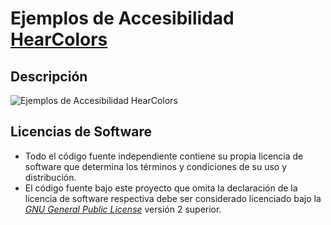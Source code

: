 Ejemplos de Accesibilidad [HearColors](http://www.hearcolors.com.mx/ "HearColors")
===================================================================

## Descripción

![Ejemplos de Accesibilidad HearColors](http://www.hearcolors.com.mx/images/GitHub/portada_ejempos_accesibles.png)


## Licencias de Software
* Todo el código fuente independiente contiene su propia licencia de software que determina los términos y condiciones de su uso y distribución.
* El código fuente bajo este proyecto que omita la declaración de la licencia de software respectiva debe ser considerado licenciado bajo la *[GNU General Public License](http://www.gnu.org/licenses/ "GNU General Public License")* versión 2 superior.
